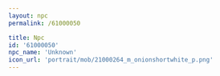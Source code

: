 ```yaml
---
layout: npc
permalink: /61000050

title: Npc
id: '61000050'
npc_name: 'Unknown'
icon_url: 'portrait/mob/21000264_m_onionshortwhite_p.png'
---
```

